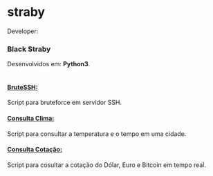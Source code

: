 # straby
Developer: <h3>Black Straby</h3>
Desenvolvidos em: <b>Python3</b>.<br>
<br>

<h4><a href="https://github.com/blackstraby/python/blob/master/bruteSSH.py"> BruteSSH: </a></h4>
<p>Script para bruteforce em servidor SSH. </p>

<h4><a href="https://github.com/blackstraby/python/blob/master/consulta_clima.py" >Consulta Clima: </a></h4>
<p>Script para consultar a temperatura e o tempo em uma cidade. </p>

<h4><a href="https://github.com/blackstraby/python/blob/master/consulta_cotacao.py" >Consulta Cotação: </a></h4>
<p>Script para cosultar a cotação do Dólar, Euro e Bitcoin em tempo real. </p>
